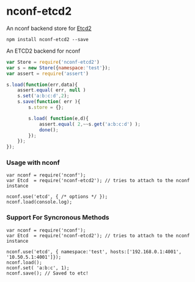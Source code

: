 # nconf-etcd2
An nconf backend store for [Etcd2](https://coreos.com/etcd/)

```
npm install nconf-etcd2 --save
```

An ETCD2 backend for nconf


```javascript
var Store = require('nconf-etcd2')
var s = new Store({namespace:'test'});
var assert = require('assert')

s.load(function(err,data){
	assert.equal( err, null )
	s.set('a:b:c:d',2);
	s.save(function( err ){
		s.store = {};

		s.load( function(e,d){
			assert.equal( 2,~~s.get('a:b:c:d') );
			done();
		});
	});
});
```

### Usage with nconf
```
var nconf = require('nconf');
var Etcd  = require('nconf-etcd2'); // tries to attach to the nconf instance

nconf.use('etcd', { /* options */ });
nconf.load(console.log);
```

### Support For Syncronous Methods
```
var nconf = require('nconf');
var Etcd  = require('nconf-etcd2'); // tries to attach to the nconf instance

nconf.use('etcd', { namespace:'test', hosts:['192.168.0.1:4001', '10.50.5.1:4001']});
nconf.load();
nconf.set( 'a:b:c', 1);
nconf.save(); // Saved to etc!
```
